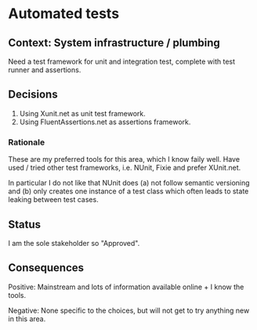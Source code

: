 # Automated tests

## Context: System infrastructure / plumbing

Need a test framework for unit and integration test, complete with test runner and assertions.

## Decisions

1. Using Xunit.net as unit test framework.
2. Using FluentAssertions.net as assertions framework.

### Rationale

These are my preferred tools for this area, which I know faily well. Have used / tried other test frameworks, i.e. NUnit, Fixie and prefer XUnit.net.

In particular I do not like that NUnit does (a) not follow semantic versioning and (b) only creates one instance of a test class which often leads to state leaking between test cases.

## Status

I am the sole stakeholder so "Approved".

## Consequences

Positive: Mainstream and lots of information available online + I know the tools.

Negative: None specific to the choices, but will not get to try anything new in this area.
